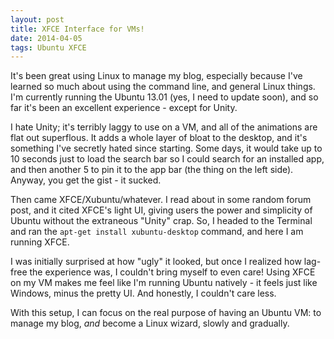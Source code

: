 ```yaml
---
layout: post
title: XFCE Interface for VMs!
date: 2014-04-05
tags: Ubuntu XFCE
---
```

It's been great using Linux to manage my blog, especially because I've learned so much about using the command line, and general Linux things. I'm currently running the Ubuntu 13.01 (yes, I need to update soon), and so far it's been an excellent experience - except for Unity. 

I hate Unity; it's terribly laggy to use on a VM, and all of the animations are flat out superflous. It adds a whole layer of bloat to the desktop, and it's something I've secretly hated since starting. Some days, it would take up to 10 seconds just to load the search bar so I could search for an installed app, and then another 5 to pin it to the app bar (the thing on the left side). Anyway, you get the gist - it sucked.

Then came XFCE/Xubuntu/whatever. I read about in some random forum post, and it cited XFCE's light UI, giving users the power and simplicity of Ubuntu without the extraneous "Unity" crap. So, I headed to the Terminal and ran the `apt-get install xubuntu-desktop` command, and here I am running XFCE. 

I was initially surprised at how "ugly" it looked, but once I realized how lag-free the experience was, I couldn't bring myself to even care! Using XFCE on my VM makes me feel like I'm running Ubuntu natively - it feels just like Windows, minus the pretty UI. And honestly, I couldn't care less. 

With this setup, I can focus on the real purpose of having an Ubuntu VM: to manage my blog, *and* become a Linux wizard, slowly and gradually. 
